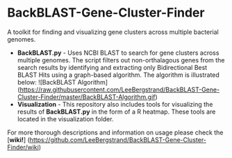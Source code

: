 BackBLAST-Gene-Cluster-Finder
==========================

A toolkit for finding and visualizing gene clusters across multiple bacterial genomes.

- **BackBLAST.py** - Uses NCBI BLAST to search for gene clusters across multiple genomes. The script filters out non-orthalagous genes from the search results by identifying and extracting only Bidirectional Best BLAST Hits using a graph-based algorithm. The algorithm is illustrated below:
![BackBLAST Algorithm] (https://raw.githubusercontent.com/LeeBergstrand/BackBLAST-Gene-Cluster-Finder/master/BackBLAST-Algorithm.gif)
- **Visualization** - This repository also includes tools for visualizing the results of **BackBLAST.py** in the form of a R heatmap. These tools are located in the visualization folder.

For more thorough descriptions and information on usage please check the [**wiki!**] (https://github.com/LeeBergstrand/BackBLAST-Gene-Cluster-Finder/wiki)
